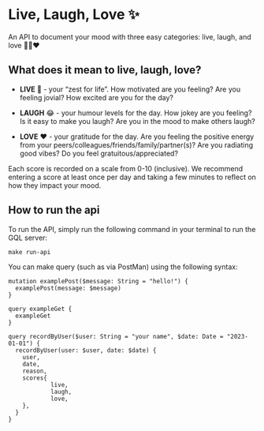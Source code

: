 # Live, Laugh, Love ✨

An API to document your mood with three easy categories: live, laugh, and love 🌱😂❤️

## What does it mean to live, laugh, love?

- **LIVE** 🌱 - your “zest for life”.
  How motivated are you feeling? Are you feeling jovial? How excited are you for the day?

- **LAUGH** 😂 - your humour levels for the day.
  How jokey are you feeling? Is it easy to make you laugh? Are you in the mood to make others laugh?

- **LOVE** ❤️ - your gratitude for the day.
  Are you feeling the positive energy from your peers/colleagues/friends/family/partner(s)? Are you radiating good vibes? Do you feel gratuitous/appreciated?

Each score is recorded on a scale from 0-10 (inclusive). We recommend entering a score at least once per day and taking a few minutes to reflect on how they impact your mood.

## How to run the api

To run the API, simply run the following command in your terminal to run the GQL server:

```
make run-api
```

You can make query (such as via PostMan) using the following syntax:

```
mutation examplePost($message: String = "hello!") {
  examplePost(message: $message)
}
```

```
query exampleGet {
  exampleGet
}
```

```
query recordByUser($user: String = "your name", $date: Date = "2023-01-01") {
  recordByUser(user: $user, date: $date) {
    user,
    date,
    reason,
    scores{
            live,
            laugh,
            love,
    },
  }
}
```
